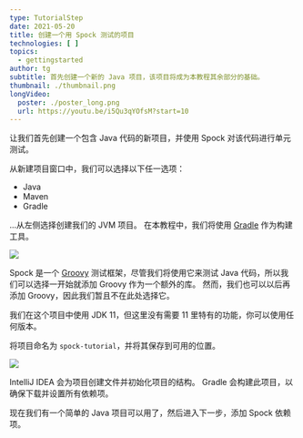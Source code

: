 ```yaml
---
type: TutorialStep
date: 2021-05-20
title: 创建一个用 Spock 测试的项目
technologies: [ ]
topics:
  - gettingstarted
author: tg
subtitle: 首先创建一个新的 Java 项目，该项目将成为本教程其余部分的基础。
thumbnail: ./thumbnail.png
longVideo:
  poster: ./poster_long.png
  url: https://youtu.be/i5Qu3qYOfsM?start=10
---
```


让我们首先创建一个包含 Java 代码的新项目，并使用 Spock 对该代码进行单元测试。

从新建项目窗口中，我们可以选择以下任一选项：
- Java
- Maven
- Gradle

...从左侧选择创建我们的 JVM 项目。 在本教程中，我们将使用 [Gradle](../../working-with-gradle) 作为构建工具。

![](./01-new-project.png)

Spock 是一个 [Groovy](../../../technologies/groovy) 测试框架，尽管我们将使用它来测试 Java 代码，所以我们可以选择一开始就添加 Groovy 作为一个额外的库。 然而，我们也可以以后再添加 Groovy，因此我们暂且不在此处选择它。

我们在这个项目中使用 JDK 11，但这里没有需要 11 里特有的功能，你可以使用任何版本。

将项目命名为 `spock-tutorial`，并将其保存到可用的位置。

![](./02-project-name.png)

IntelliJ IDEA 会为项目创建文件并初始化项目的结构。 Gradle 会构建此项目，以确保下载并设置所有依赖项。

现在我们有一个简单的 Java 项目可以用了，然后进入下一步，添加 Spock 依赖项。

